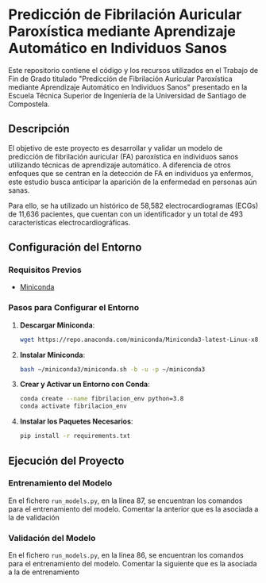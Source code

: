 # Predicción de Fibrilación Auricular Paroxística mediante Aprendizaje Automático en Individuos Sanos

Este repositorio contiene el código y los recursos utilizados en el Trabajo de Fin de Grado titulado "Predicción de Fibrilación Auricular Paroxística mediante Aprendizaje Automático en Individuos Sanos" presentado en la Escuela Técnica Superior de Ingeniería de la Universidad de Santiago de Compostela.

## Descripción

El objetivo de este proyecto es desarrollar y validar un modelo de predicción de fibrilación auricular (FA) paroxística en individuos sanos utilizando técnicas de aprendizaje automático. A diferencia de otros enfoques que se centran en la detección de FA en individuos ya enfermos, este estudio busca anticipar la aparición de la enfermedad en personas aún sanas.

Para ello, se ha utilizado un histórico de 58,582 electrocardiogramas (ECGs) de 11,636 pacientes, que cuentan con un identificador y un total de 493 características electrocardiográficas.


## Configuración del Entorno

### Requisitos Previos

- [Miniconda](https://docs.conda.io/en/latest/miniconda.html)

### Pasos para Configurar el Entorno

1. **Descargar Miniconda**:
    ```sh
    wget https://repo.anaconda.com/miniconda/Miniconda3-latest-Linux-x86_64.sh -O ~/miniconda3/miniconda.sh
    ```

2. **Instalar Miniconda**:
    ```sh
    bash ~/miniconda3/miniconda.sh -b -u -p ~/miniconda3
    ```

3. **Crear y Activar un Entorno con Conda**:
    ```sh
    conda create --name fibrilacion_env python=3.8
    conda activate fibrilacion_env
    ```

4. **Instalar los Paquetes Necesarios**:
    ```sh
    pip install -r requirements.txt
    ```

## Ejecución del Proyecto

### Entrenamiento del Modelo

En el fichero `run_models.py`, en la línea 87, se encuentran los comandos para el entrenamiento del modelo. Comentar la anterior que es la asociada a la de validación

### Validación del Modelo
En el fichero `run_models.py`, en la línea 86, se encuentran los comandos para el entrenamiento del modelo. Comentar la siguiente que es la asociada a la de entrenamiento
